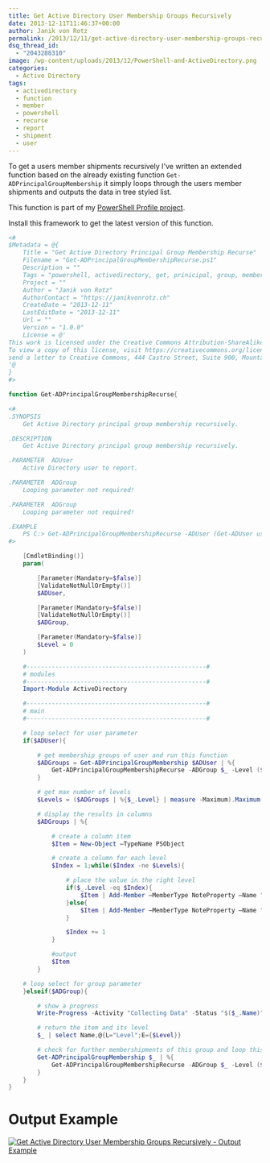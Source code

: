 ```yaml
---
title: Get Active Directory User Membership Groups Recursively
date: 2013-12-11T11:46:37+00:00
author: Janik von Rotz
permalink: /2013/12/11/get-active-directory-user-membership-groups-recursively/
dsq_thread_id:
  - "2043288310"
image: /wp-content/uploads/2013/12/PowerShell-and-ActiveDirectory.png
categories:
  - Active Directory
tags:
  - activedirectory
  - function
  - member
  - powershell
  - recurse
  - report
  - shipment
  - user
---
```

To get a users member shipments recursively I've written an extended function based on the already existing function `Get-ADPrincipalGroupMembership` it simply loops through the users member shipments and outputs the data in tree styled list.

<!--more-->This function is part of my <a href="https://github.com/janikvonrotz/PowerShell-Profile">PowerShell Profile project</a>.
Install this framework to get the latest version of this function.

```powershell
<#
$Metadata = @{
	Title = "Get Active Directory Principal Group Membership Recurse"
	Filename = "Get-ADPrincipalGroupMembershipRecurse.ps1"
	Description = ""
	Tags = "powershell, activedirectory, get, prinicipal, group, membership, recurse"
	Project = ""
	Author = "Janik von Rotz"
	AuthorContact = "https://janikvonrotz.ch"
	CreateDate = "2013-12-11"
	LastEditDate = "2013-12-11"
	Url = ""
	Version = "1.0.0"
	License = @'
This work is licensed under the Creative Commons Attribution-ShareAlike 3.0 Switzerland License.
To view a copy of this license, visit https://creativecommons.org/licenses/by-sa/3.0/ch/ or
send a letter to Creative Commons, 444 Castro Street, Suite 900, Mountain View, California, 94041, USA.
'@
}
#>

function Get-ADPrincipalGroupMembershipRecurse{

<#
.SYNOPSIS
    Get Active Directory principal group membership recursively.

.DESCRIPTION
	Get Active Directory principal group membership recursively.

.PARAMETER  ADUser
	Active Directory user to report.

.PARAMETER  ADGroup
	Looping parameter not required!

.PARAMETER  ADGroup
    Looping parameter not required!

.EXAMPLE
	PS C:> Get-ADPrincipalGroupMembershipRecurse -ADUser (Get-ADUser user1) | Out-GridView
#>

	[CmdletBinding()]
	param(

		[Parameter(Mandatory=$false)]
		[ValidateNotNullOrEmpty()]
		$ADUser,

		[Parameter(Mandatory=$false)]
		[ValidateNotNullOrEmpty()]
		$ADGroup,

        [Parameter(Mandatory=$false)]
        $Level = 0
    )

    #--------------------------------------------------#
    # modules
    #--------------------------------------------------#
    Import-Module ActiveDirectory

    #--------------------------------------------------#
    # main
    #--------------------------------------------------#

    # loop select for user parameter
    if($ADUser){

        # get membership groups of user and run this function
        $ADGroups = Get-ADPrincipalGroupMembership $ADUser | %{
            Get-ADPrincipalGroupMembershipRecurse -ADGroup $_ -Level ($Level+1)
        }

        # get max number of levels
        $Levels = ($ADGroups | %{$_.Level} | measure -Maximum).Maximum + 1

        # display the results in columns
        $ADGroups | %{

            # create a column item
            $Item = New-Object –TypeName PSObject

            # create a column for each level
            $Index = 1;while($Index -ne $Levels){

                # place the value in the right level
                if($_.Level -eq $Index){
                    $Item | Add-Member –MemberType NoteProperty –Name "Level $Index" –Value $_.Name
                }else{
                    $Item | Add-Member –MemberType NoteProperty –Name "Level $Index" –Value ""
                }

                $Index += 1
            }

            #output
            $Item
        }

    # loop select for group parameter
    }elseif($ADGroup){

        # show a progress
        Write-Progress -Activity "Collecting Data" -Status "$($_.Name)" -PercentComplete (Get-Random -Minimum 1 -Maximum 100)

        # return the item and its level
        $_ | select Name,@{L="Level";E={$Level}}

        # check for further membershipments of this group and loop this function
        Get-ADPrincipalGroupMembership $_ | %{
            Get-ADPrincipalGroupMembershipRecurse -ADGroup $_ -Level ($Level+1)
        }
    }
}
```

<h1>Output Example</h1>

[![Get Active Directory User Membership Groups Recursively - Output Example](/wp-content/uploads/2013/12/Get-Active-Directory-User-Membership-Groups-Recursively-Output-Example.png)](/wp-content/uploads/2013/12/Get-Active-Directory-User-Membership-Groups-Recursively-Output-Example.png)